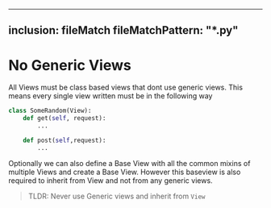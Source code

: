 
---
inclusion: fileMatch
fileMatchPattern: "*.py"
---

# No Generic Views


All Views must be class based views that dont use generic views. This means every single view written must be in the following way

```python
class SomeRandom(View):
    def get(self, request):
        ...

    def post(self,request):
        ...
```

Optionally we can also define a Base View with all the common mixins of multiple Views and create a Base View. However this baseview is also required to inherit from View and not from any generic views.

> TLDR: Never use Generic views and inherit from `View`

